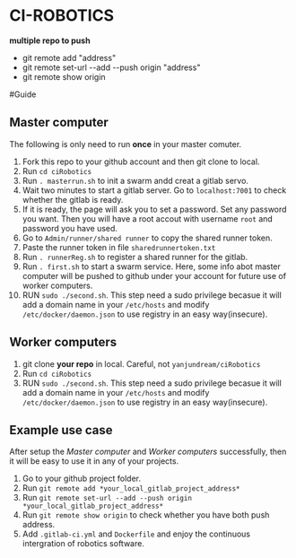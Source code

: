 CI-ROBOTICS
============================
**multiple repo to push**
- git remote add "address"
- git remote set-url --add --push origin "address"
- git remote show origin

#Guide

## Master computer
The following is only need to run **once** in your master comuter.

1. Fork this repo to your github account and then git clone to local.
1. Run `cd ciRobotics`
1. Run `. masterrun.sh` to init a swarm andd creat a gitlab servo.
1. Wait two minutes to start a gitlab server. Go to `localhost:7001` to check whether the gitlab is ready.
1. If it is ready, the page will ask you to set a password. Set any password you want. Then you will have a root accout with username `root` and password you have used.
1. Go to `Admin/runner/shared runner` to copy the shared runner token.
1. Paste the runner token in file `sharedrunnertoken.txt`
1. Run `. runnerReg.sh` to register a shared runner for the gitlab.
1. Run `. first.sh` to start a swarm service. Here, some info abot master computer will be pushed to github under your account for future use of worker computers.
1. RUN `sudo ./second.sh`. This step need a sudo privilege becasue it will add a domain name in your `/etc/hosts` and modify `/etc/docker/daemon.json` to use registry in an easy way(insecure).

## Worker computers
1. git clone **your repo** in local. Careful, not `yanjundream/ciRobotics`
2. Run `cd ciRobotics`
3. RUN `sudo ./second.sh`. This step need a sudo privilege becasue it will add a domain name in your `/etc/hosts` and modify `/etc/docker/daemon.json` to use registry in an easy way(insecure).

## Example use case
After setup the *Master computer* and *Worker computers* successfully, then it will be easy to use it in any of your projects. 
1. Go to your github project folder.
1. Run `git remote add *your_local_gitlab_project_address*`
1. Run `git remote set-url --add --push origin *your_local_gitlab_project_address*`
1. Run `git remote show origin` to check whether you have both push address.
1. Add `.gitlab-ci.yml` and `Dockerfile` and enjoy the continuous intergration of robotics software.
